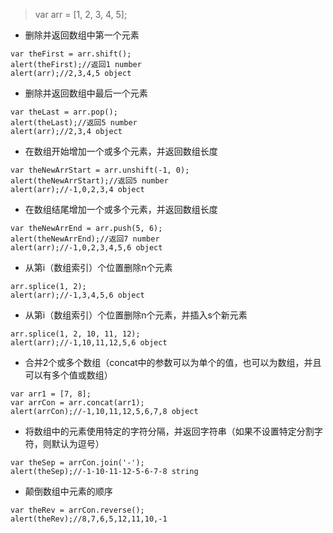 > var arr = [1, 2, 3, 4, 5];

* 删除并返回数组中第一个元素

```
var theFirst = arr.shift();
alert(theFirst);//返回1 number
alert(arr);//2,3,4,5 object
```
* 删除并返回数组中最后一个元素

```
var theLast = arr.pop();
alert(theLast);//返回5 number
alert(arr);//2,3,4 object
```
* 在数组开始增加一个或多个元素，并返回数组长度

```
var theNewArrStart = arr.unshift(-1, 0);
alert(theNewArrStart);//返回5 number
alert(arr);//-1,0,2,3,4 object
```
* 在数组结尾增加一个或多个元素，并返回数组长度

```
var theNewArrEnd = arr.push(5, 6);
alert(theNewArrEnd);//返回7 number
alert(arr);//-1,0,2,3,4,5,6 object
```
* 从第i（数组索引）个位置删除n个元素

```
arr.splice(1, 2);
alert(arr);//-1,3,4,5,6 object
```
* 从第i（数组索引）个位置删除n个元素，并插入s个新元素

```
arr.splice(1, 2, 10, 11, 12);
alert(arr);//-1,10,11,12,5,6 object
```
* 合并2个或多个数组（concat中的参数可以为单个的值，也可以为数组，并且可以有多个值或数组）
 
```
var arr1 = [7, 8];
var arrCon = arr.concat(arr1);
alert(arrCon);//-1,10,11,12,5,6,7,8 object
```
* 将数组中的元素使用特定的字符分隔，并返回字符串（如果不设置特定分割字符，则默认为逗号）

```
var theSep = arrCon.join('-');
alert(theSep);//-1-10-11-12-5-6-7-8 string
```
* 颠倒数组中元素的顺序

```
var theRev = arrCon.reverse();
alert(theRev);//8,7,6,5,12,11,10,-1
```